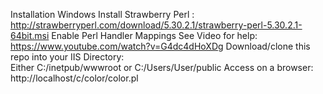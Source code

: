 Installation
    Windows
        Install Strawberry Perl : http://strawberryperl.com/download/5.30.2.1/strawberry-perl-5.30.2.1-64bit.msi
        Enable Perl Handler Mappings
            See Video for help: https://www.youtube.com/watch?v=G4dc4dHoXDg
        Download/clone this repo into your IIS Directory:  
            Either C:/inetpub/wwwroot or C:/Users/User/public
        Access on a browser: http://localhost/c/color/color.pl